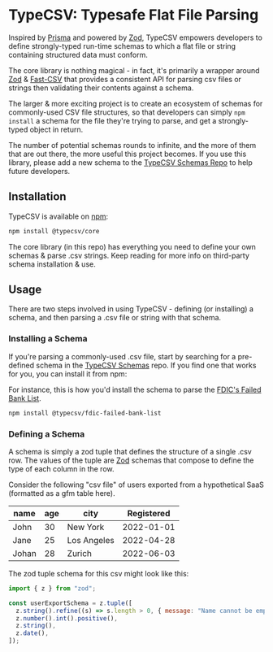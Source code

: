 # TypeCSV: Typesafe Flat File Parsing

Inspired by [Prisma](https://prisma.id) and powered by [Zod](https://zod.dev/), TypeCSV empowers developers to define strongly-typed run-time schemas to which a flat file or string containing structured data must conform.

The core library is nothing magical - in fact, it's primarily a wrapper around [Zod](https://zod.dev/) & [Fast-CSV](https://github.com/C2FO/fast-csv/) that provides a consistent API for parsing csv files or strings then validating their contents against a schema.

The larger & more exciting project is to create an ecosystem of schemas for commonly-used CSV file structures, so that developers can simply `npm install` a schema for the file they're trying to parse, and get a strongly-typed object in return.

The number of potential schemas rounds to infinite, and the more of them that are out there, the more useful this project becomes. If you use this library, please add a new schema to the [TypeCSV Schemas Repo](https://github.com/typecsv/schemas) to help future developers.

## Installation

TypeCSV is available on [npm](https://www.npmjs.com/package/@typecsv/core):

```bash
npm install @typecsv/core
```

The core library (in this repo) has everything you need to define your own schemas & parse .csv strings. Keep reading for more info on third-party schema installation & use.

## Usage

There are two steps involved in using TypeCSV - defining (or installing) a schema, and then parsing a .csv file or string with that schema.

### Installing a Schema

If you're parsing a commonly-used .csv file, start by searching for a pre-defined schema in the [TypeCSV Schemas](https://github.com/typecsv/schemas) repo. If you find one that works for you, you can install it from npm:

For instance, this is how you'd install the schema to parse the [FDIC's Failed Bank List](https://catalog.data.gov/dataset/fdic-failed-bank-list).

```bash
npm install @typecsv/fdic-failed-bank-list
```

### Defining a Schema

A schema is simply a zod tuple that defines the structure of a single .csv row. The values of the tuple are [Zod](https://zod.dev/) schemas that compose to define the type of each column in the row.

Consider the following "csv file" of users exported from a hypothetical SaaS (formatted as a gfm table here).

| name  | age | city        | Registered |
| ----- | --- | ----------- | ---------- |
| John  | 30  | New York    | 2022-01-01 |
| Jane  | 25  | Los Angeles | 2022-04-28 |
| Johan | 28  | Zurich      | 2022-06-03 |

The zod tuple schema for this csv might look like this:

```js
import { z } from "zod";

const userExportSchema = z.tuple([
  z.string().refine((s) => s.length > 0, { message: "Name cannot be empty" }),
  z.number().int().positive(),
  z.string(),
  z.date(),
]);
```
